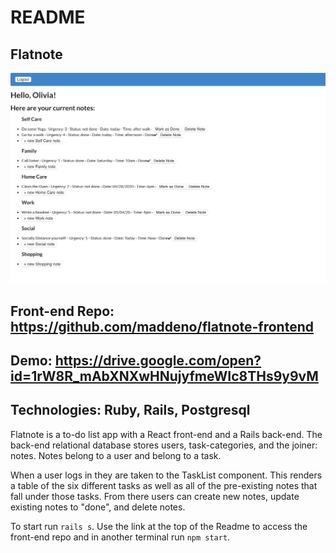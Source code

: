 # README

## Flatnote

![](images/screenshot.png)

## Front-end Repo: https://github.com/maddeno/flatnote-frontend

## Demo: https://drive.google.com/open?id=1rW8R_mAbXNXwHNujyfmeWIc8THs9y9vM

## Technologies: Ruby, Rails, Postgresql

Flatnote is a to-do list app with a React front-end and a Rails back-end. The back-end relational database stores users, task-categories, and the joiner: notes. Notes belong to a user and belong to a task. 

When a user logs in they are taken to the TaskList component. This renders a table of the six different tasks as well as all of the pre-existing notes that fall under those tasks. From there users can create new notes, update existing notes to "done", and delete notes. 

To start run ```rails s```. Use the link at the top of the Readme to access the front-end repo and in another terminal run ```npm start```. 

